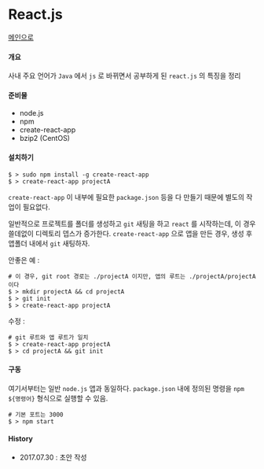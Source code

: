 # React.js

[메인으로](https://github.com/juneyoung/DEV-INFOS)

#### 개요

사내 주요 언어가 `Java` 에서 `js` 로 바뀌면서 공부하게 된 `react.js` 의 특징을 정리

#### 준비물
- node.js
- npm
- create-react-app
- bzip2 (CentOS) 

#### 설치하기

```
$ > sudo npm install -g create-react-app
$ > create-react-app projectA
```
 `create-react-app` 이 내부에 필요한 `package.json` 등을 다 만들기 때문에 별도의 작업이 필요없다.

 일반적으로 프로젝트를 폴더를 생성하고 `git` 새팅을 하고 `react` 를 시작하는데, 이 경우 쓸데없이 디렉토리 뎁스가 증가한다. `create-react-app` 으로 앱을 만든 경우, 생성 후 앱폴더 내에서 `git` 새팅하자.
 
 안좋은 예 :
 ```
 # 이 경우, git root 경로는 ./projectA 이지만, 앱의 루트는 ./projectA/projectA 이다
 $ > mkdir projectA && cd projectA
 $ > git init
 $ > create-react-app projectA
 ```
 수정 :
 ```
 # git 루트와 앱 루트가 일치
 $ > create-react-app projectA
 $ > cd projectA && git init
 ```
#### 구동
 여기서부터는 일반 `node.js` 앱과 동일하다. `package.json` 내에 정의된 명령을 `npm ${명령어}` 형식으로 실행할 수 있음.
 ```
 # 기본 포트는 3000
 $ > npm start 
 ```
 
 #### History
 - 2017.07.30 : 초안 작성

